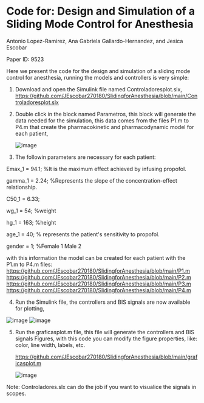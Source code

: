 # Code for: Design and Simulation of a Sliding Mode Control for Anesthesia

Antonio Lopez-Ramirez, Ana Gabriela Gallardo-Hernandez, and Jesica Escobar

Paper ID: 9523

Here we present the code for the design and simulation of a sliding mode control for anesthesia, running the models and controllers is very simple:
1. Download and open the Simulink file named Controladoresplot.slx,
   https://github.com/JEscobar270180/SlidingforAnesthesia/blob/main/Controladoresplot.slx
   
2. Double click in the block named Parametros, this block will generate the data needed for the simulation, this data comes from the files P1.m to P4.m that create the pharmacokinetic and pharmacodynamic model for each patient,

   ![image](https://github.com/user-attachments/assets/bbb142a7-afed-48af-9b58-2b932d9740db)

3.  The followin parameters are necessary for each patient:
   
Emax_1 = 94.1; %It is the maximum effect achieved by infusing propofol.

gamma_1 = 2.24; %Represents the slope of the concentration-effect relationship.

C50_1 = 6.33;

wg_1 = 54; %weight

hg_1 = 163; %height

age_1 = 40; % represents the patient's sensitivity to propofol.

gender = 1; %Female 1 Male 2

with this information the model can be created for each patient with the P1.m to P4.m files: 
https://github.com/JEscobar270180/SlidingforAnesthesia/blob/main/P1.m
https://github.com/JEscobar270180/SlidingforAnesthesia/blob/main/P2.m
https://github.com/JEscobar270180/SlidingforAnesthesia/blob/main/P3.m
https://github.com/JEscobar270180/SlidingforAnesthesia/blob/main/P4.m


4.  Run the Simulink file, the controllers and BIS signals are now available for plotting,

  ![image](https://github.com/user-attachments/assets/a04dcd88-078a-461a-8578-bbe9c60a3a1d)
  ![image](https://github.com/user-attachments/assets/26d810f7-31c3-47cc-a892-f0de0b312552)

  
5. Run the graficasplot.m file, this file will generate the controllers and BIS signals Figures, with this code you can modify the figure properties, like: color, line width, labels, etc.
   
   https://github.com/JEscobar270180/SlidingforAnesthesia/blob/main/graficasplot.m
   
    ![image](https://github.com/user-attachments/assets/cd47c31e-3a4f-4187-ae6d-70ef7a6c511b)

  Note: Controladores.slx can do the job if you want to visualice the signals in scopes.




 



